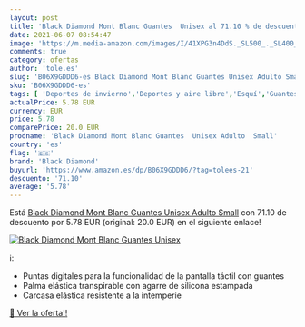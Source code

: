 ```yaml
---
layout: post
title: 'Black Diamond Mont Blanc Guantes  Unisex al 71.10 % de descuento'
date: 2021-06-07 08:54:47
image: 'https://m.media-amazon.com/images/I/41XPG3n4DdS._SL500_._SL400_.jpg'
comments: true
category: ofertas
author: 'tole.es'
slug: 'B06X9GDDD6-es Black Diamond Mont Blanc Guantes Unisex Adulto Small'
sku: 'B06X9GDDD6-es'
tags: [ 'Deportes de invierno','Deportes y aire libre','Esquí','Guantes de esquí para hombre','Ropa de esquí','Ropa de esquí para hombre','Ropa y equipo para deportes','black diamond','guantes', ]
actualPrice: 5.78 EUR
currency: EUR
price: 5.78
comparePrice: 20.0 EUR
prodname: 'Black Diamond Mont Blanc Guantes  Unisex Adulto  Small'
country: 'es'
flag: '🇪🇸'
brand: 'Black Diamond'
buyurl: 'https://www.amazon.es/dp/B06X9GDDD6/?tag=tolees-21'
descuento: '71.10'
average: '5.78'
---
```


Está [Black Diamond Mont Blanc Guantes  Unisex Adulto  Small](https://www.amazon.es/dp/B06X9GDDD6/?tag=tolees-21) con 71.10 de descuento por 5.78 EUR (original: 20.0 EUR) en el siguiente enlace!

[![Black Diamond Mont Blanc Guantes  Unisex](https://m.media-amazon.com/images/I/41XPG3n4DdS._SL500_._SL400_.jpg)](https://www.amazon.es/dp/B06X9GDDD6/?tag=tolees-21)

ℹ️:

- Puntas digitales para la funcionalidad de la pantalla táctil con guantes
- Palma elástica transpirable con agarre de silicona estampada
- Carcasa elástica resistente a la intemperie

[🛒 Ver la oferta!!](https://www.amazon.es/dp/B06X9GDDD6/?tag=tolees-21)
